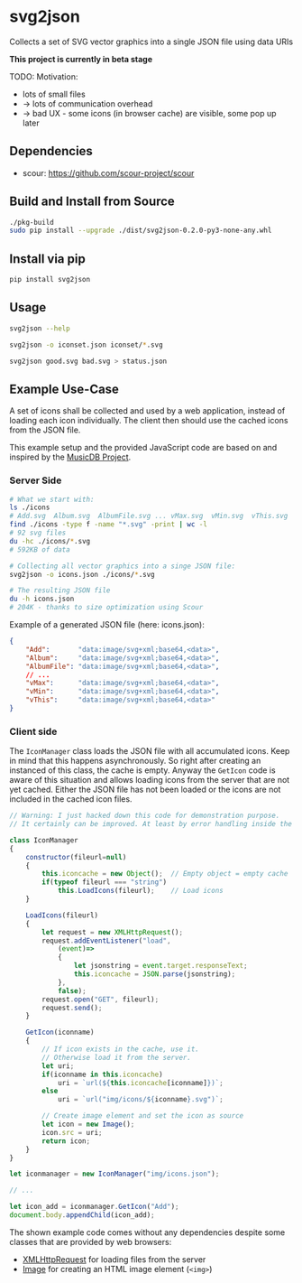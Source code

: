 # svg2json

Collects a set of SVG vector graphics into a single JSON file using data URIs

**This project is currently in beta stage**

TODO: Motivation:

- lots of small files
- -> lots of communication overhead
- -> bad UX - some icons (in browser cache) are visible, some pop up later

## Dependencies

- scour: https://github.com/scour-project/scour

## Build and Install from Source

```bash
./pkg-build
sudo pip install --upgrade ./dist/svg2json-0.2.0-py3-none-any.whl
```

## Install via pip

```bash
pip install svg2json
```

## Usage

```bash
svg2json --help
```

```bash
svg2json -o iconset.json iconset/*.svg
```

```bash
svg2json good.svg bad.svg > status.json
```

## Example Use-Case

A set of icons shall be collected and used by a web application, instead of loading each icon individually.
The client then should use the cached icons from the JSON file.

This example setup and the provided JavaScript code are based on
and inspired by the [MusicDB Project](https://github.com/rstemmer/musicdb).

### Server Side

```bash
# What we start with:
ls ./icons
# Add.svg  Album.svg  AlbumFile.svg ... vMax.svg  vMin.svg  vThis.svg
find ./icons -type f -name "*.svg" -print | wc -l
# 92 svg files
du -hc ./icons/*.svg
# 592KB of data

# Collecting all vector graphics into a singe JSON file:
svg2json -o icons.json ./icons/*.svg

# The resulting JSON file
du -h icons.json
# 204K - thanks to size optimization using Scour
```

Example of a generated JSON file (here: icons.json):
```json
{
    "Add":       "data:image/svg+xml;base64,<data>",
    "Album":     "data:image/svg+xml;base64,<data>",
    "AlbumFile": "data:image/svg+xml;base64,<data>",
    // ...
    "vMax":      "data:image/svg+xml;base64,<data>",
    "vMin":      "data:image/svg+xml;base64,<data>",
    "vThis":     "data:image/svg+xml;base64,<data>"
}
```

### Client side

The `IconManager` class loads the JSON file with all accumulated icons.
Keep in mind that this happens asynchronously.
So right after creating an instanced of this class, the cache is empty.
Anyway the `GetIcon` code is aware of this situation and allows loading
icons from the server that are not yet cached.
Either the JSON file has not been loaded or the icons are not included in the cached icon files.

```javascript
// Warning: I just hacked down this code for demonstration purpose.
// It certainly can be improved. At least by error handling inside the LoadIcons method.

class IconManager
{
    constructor(fileurl=null)
    {
        this.iconcache = new Object();  // Empty object = empty cache
        if(typeof fileurl === "string")
            this.LoadIcons(fileurl);    // Load icons
    }

    LoadIcons(fileurl)
    {
        let request = new XMLHttpRequest();
        request.addEventListener("load", 
            (event)=>
            {
                let jsonstring = event.target.responseText;
                this.iconcache = JSON.parse(jsonstring);
            },
            false);
        request.open("GET", fileurl);
        request.send();
    }

    GetIcon(iconname)
    {
        // If icon exists in the cache, use it.
        // Otherwise load it from the server.
        let uri;
        if(iconname in this.iconcache)
            uri = `url(${this.iconcache[iconname]})`;
        else
            uri = `url("img/icons/${iconname}.svg")`;

        // Create image element and set the icon as source
        let icon = new Image();
        icon.src = uri;
        return icon;
    }
}
```

```javascript
let iconmanager = new IconManager("img/icons.json");

// ...

let icon_add = iconmanager.GetIcon("Add");
document.body.appendChild(icon_add);
```

The shown example code comes without any dependencies despite some classes that are provided by web browsers:

- [XMLHttpRequest](https://developer.mozilla.org/en-US/docs/Web/API/XMLHttpRequest) for loading files from the server
- [Image](https://developer.mozilla.org/en-US/docs/Web/API/HTMLImageElement/Image) for creating an HTML image element (`<img>`)


